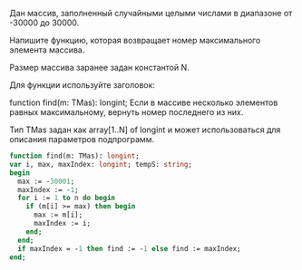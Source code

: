 Дан массив, заполненный случайными целыми числами в диапазоне от -30000 до 30000.

Напишите функцию, которая возвращает номер максимального элемента массива.

Размер массива заранее задан константой N. 

Для функции используйте заголовок:

function find(m: TMas): longint;
Если в массиве несколько элементов равных максимальному, вернуть номер последнего из них.

Тип ТMas задан как array[1..N] of longint и может использоваться для описания параметров подпрограмм.

```pascal
function find(m: TMas): longint;
var i, max, maxIndex: longint; tempS: string;
begin
  max := -30001;
  maxIndex := -1;
  for i := 1 to n do begin
    if (m[i] >= max) then begin
      max := m[i];
      maxIndex := i;
    end;
  end;
  if maxIndex = -1 then find := -1 else find := maxIndex;
end;
```